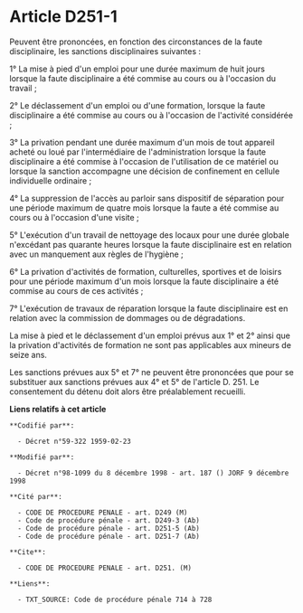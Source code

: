 # Article D251-1

Peuvent être prononcées, en fonction des circonstances de la faute disciplinaire, les sanctions disciplinaires suivantes :

1° La mise à pied d'un emploi pour une durée maximum de huit jours lorsque la faute disciplinaire a été commise au cours ou à
l'occasion du travail ;

2° Le déclassement d'un emploi ou d'une formation, lorsque la faute disciplinaire a été commise au cours ou à l'occasion de
l'activité considérée ;

3° La privation pendant une durée maximum d'un mois de tout appareil acheté ou loué par l'intermédiaire de l'administration
lorsque la faute disciplinaire a été commise à l'occasion de l'utilisation de ce matériel ou lorsque la sanction accompagne
une décision de confinement en cellule individuelle ordinaire ;

4° La suppression de l'accès au parloir sans dispositif de séparation pour une période maximum de quatre mois lorsque la
faute a été commise au cours ou à l'occasion d'une visite ;

5° L'exécution d'un travail de nettoyage des locaux pour une durée globale n'excédant pas quarante heures lorsque la faute
disciplinaire est en relation avec un manquement aux règles de l'hygiène ;

6° La privation d'activités de formation, culturelles, sportives et de loisirs pour une période maximum d'un mois lorsque la
faute disciplinaire a été commise au cours de ces activités ;

7° L'exécution de travaux de réparation lorsque la faute disciplinaire est en relation avec la commission de dommages ou de
dégradations.

La mise à pied et le déclassement d'un emploi prévus aux 1° et 2° ainsi que la privation d'activités de formation ne sont pas
applicables aux mineurs de seize ans.

Les sanctions prévues aux 5° et 7° ne peuvent être prononcées que pour se substituer aux sanctions prévues aux 4° et 5° de
l'article D. 251. Le consentement du détenu doit alors être préalablement recueilli.

**Liens relatifs à cet article**

	**Codifié par**:

	  - Décret n°59-322 1959-02-23

	**Modifié par**:

	  - Décret n°98-1099 du 8 décembre 1998 - art. 187 () JORF 9 décembre 1998

	**Cité par**:

	  - CODE DE PROCEDURE PENALE - art. D249 (M)
	  - Code de procédure pénale - art. D249-3 (Ab)
	  - Code de procédure pénale - art. D251-5 (Ab)
	  - Code de procédure pénale - art. D251-7 (Ab)

	**Cite**:

	  - CODE DE PROCEDURE PENALE - art. D251. (M)

	**Liens**:

	  - TXT_SOURCE: Code de procédure pénale 714 à 728
